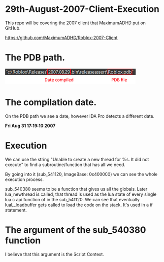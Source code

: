 # 29th-August-2007-Client-Execution

This repo will be covering the 2007 client that MaximumADHD put on GitHub.

https://github.com/MaximumADHD/Roblox-2007-Client

# The PDB path.

![PDB](https://raw.githubusercontent.com/MakeSureDudeDies/29th-August-2007-Client-Execution/main/PDB_Path.png)

# The compilation date.

On the PDB path we see a date, however IDA Pro detects a different date.

**Fri Aug 31 17:19:10 2007**

# Execution

We can use the string "Unable to create a new thread for %s. It did not execute" to find a subroutine/function that has all we need.

By going into it (sub_541120, ImageBase: 0x400000) we can see the whole execution process.

sub_540380 seems to be a function that gives us all the globals. Later lua_newthread is called, that thread is used as the lua state of every single lua c api function of in the sub_541120. We can see that eventually luaL_loadbuffer gets called to load the code on the stack. It's used in a if statement.

# The argument of the sub_540380 function

I believe that this argument is the Script Context.
